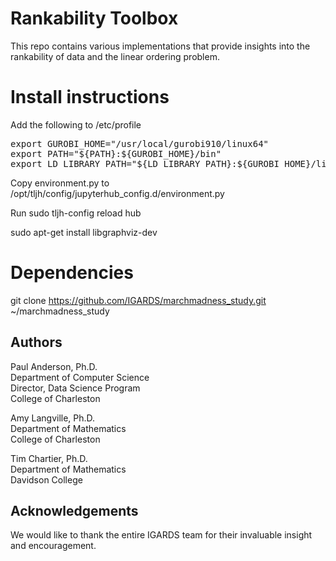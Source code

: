 # Rankability Toolbox
This repo contains various implementations that provide insights into the rankability of data and the linear ordering problem.

# Install instructions
Add the following to /etc/profile
<pre>
export GUROBI_HOME="/usr/local/gurobi910/linux64" 
export PATH="${PATH}:${GUROBI_HOME}/bin" 
export LD_LIBRARY_PATH="${LD_LIBRARY_PATH}:${GUROBI_HOME}/lib" 
</pre>

Copy environment.py to /opt/tljh/config/jupyterhub_config.d/environment.py

Run sudo tljh-config reload hub

sudo apt-get install libgraphviz-dev

# Dependencies
git clone https://github.com/IGARDS/marchmadness_study.git ~/marchmadness_study

## Authors
Paul Anderson, Ph.D.<br>
Department of Computer Science<br>
Director, Data Science Program<br>
College of Charleston<br>

Amy Langville, Ph.D.<br>
Department of Mathematics<br>
College of Charleston<br>

Tim Chartier, Ph.D.<br>
Department of Mathematics<br>
Davidson College

## Acknowledgements
We would like to thank the entire IGARDS team for their invaluable insight and encouragement.

